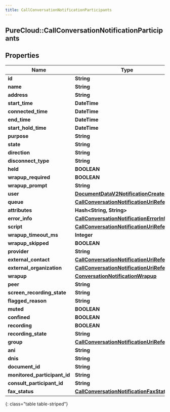 ```yaml
---
title: CallConversationNotificationParticipants
---
```

## PureCloud::CallConversationNotificationParticipants

## Properties

|Name | Type | Description | Notes|
|------------ | ------------- | ------------- | -------------|
| **id** | **String** |  | [optional] |
| **name** | **String** |  | [optional] |
| **address** | **String** |  | [optional] |
| **start_time** | **DateTime** |  | [optional] |
| **connected_time** | **DateTime** |  | [optional] |
| **end_time** | **DateTime** |  | [optional] |
| **start_hold_time** | **DateTime** |  | [optional] |
| **purpose** | **String** |  | [optional] |
| **state** | **String** |  | [optional] |
| **direction** | **String** |  | [optional] |
| **disconnect_type** | **String** |  | [optional] |
| **held** | **BOOLEAN** |  | [optional] |
| **wrapup_required** | **BOOLEAN** |  | [optional] |
| **wrapup_prompt** | **String** |  | [optional] |
| **user** | [**DocumentDataV2NotificationCreatedBy**](DocumentDataV2NotificationCreatedBy.html) |  | [optional] |
| **queue** | [**CallConversationNotificationUriReference**](CallConversationNotificationUriReference.html) |  | [optional] |
| **attributes** | **Hash&lt;String, String&gt;** |  | [optional] |
| **error_info** | [**CallConversationNotificationErrorInfo**](CallConversationNotificationErrorInfo.html) |  | [optional] |
| **script** | [**CallConversationNotificationUriReference**](CallConversationNotificationUriReference.html) |  | [optional] |
| **wrapup_timeout_ms** | **Integer** |  | [optional] |
| **wrapup_skipped** | **BOOLEAN** |  | [optional] |
| **provider** | **String** |  | [optional] |
| **external_contact** | [**CallConversationNotificationUriReference**](CallConversationNotificationUriReference.html) |  | [optional] |
| **external_organization** | [**CallConversationNotificationUriReference**](CallConversationNotificationUriReference.html) |  | [optional] |
| **wrapup** | [**ConversationNotificationWrapup**](ConversationNotificationWrapup.html) |  | [optional] |
| **peer** | **String** |  | [optional] |
| **screen_recording_state** | **String** |  | [optional] |
| **flagged_reason** | **String** |  | [optional] |
| **muted** | **BOOLEAN** |  | [optional] |
| **confined** | **BOOLEAN** |  | [optional] |
| **recording** | **BOOLEAN** |  | [optional] |
| **recording_state** | **String** |  | [optional] |
| **group** | [**CallConversationNotificationUriReference**](CallConversationNotificationUriReference.html) |  | [optional] |
| **ani** | **String** |  | [optional] |
| **dnis** | **String** |  | [optional] |
| **document_id** | **String** |  | [optional] |
| **monitored_participant_id** | **String** |  | [optional] |
| **consult_participant_id** | **String** |  | [optional] |
| **fax_status** | [**CallConversationNotificationFaxStatus**](CallConversationNotificationFaxStatus.html) |  | [optional] |
{: class="table table-striped"}


